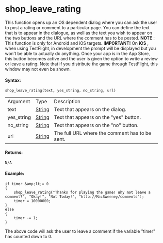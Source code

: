 # shop_leave_rating

This function opens up an OS dependent dialog where you can ask the user
to post a rating or comment to a particular page. You can define the
text that is to appear in the dialogue, as well as the text you wish to
appear on the two buttons and the URL where the comment has to be
posted. **NOTE** : This function is only for Android and iOS targets.
**IMPORTANT!** On **iOS** , when using TestFlight, in development the
prompt will be displayed but you won't be able to actually do anything.
Once your app is in the App Store, this button becomes active and the
user is given the option to write a review or leave a rating. Note that
if you distribute the game through TestFlight, this window may not even
be shown.

#### **Syntax:**

``` gml
shop_leave_rating(text, yes_string, no_string, url)
```

|            |                                                                           |                                                |
|------------|---------------------------------------------------------------------------|------------------------------------------------|
| Argument   | Type                                                                      | Description                                    |
| text       |  [String](../../../../../GameMaker_Language/GML_Overview/Data_Types)  | Text that appears on the dialog.               |
| yes_string |  [String](../../../../../GameMaker_Language/GML_Overview/Data_Types)  | Text that appears on the "yes" button.         |
| no_string  |  [String](../../../../../GameMaker_Language/GML_Overview/Data_Types)  | Text that appears on the "no" button.          |
| url        |  [String](../../../../../GameMaker_Language/GML_Overview/Data_Types)  | The full URL where the comment has to be sent. |

#### Returns:

``` gml
N/A
```

#### Example:

``` gml
if timer &amp;lt;= 0
{
    shop_leave_rating("Thanks for playing the game! Why not leave a comment?", "Okay!", "Not Today!", "http://MacSweeney/comments");
    timer = 10000000;
}
else
{
    timer -= 1;
}
```

The above code will ask the user to leave a comment if the variable
"timer" has counted down to 0.
